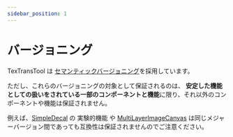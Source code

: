```yaml
---
sidebar_position: 1
---
```


# バージョニング

TexTransTool は [セマンティックバージョニング](https://semver.org/lang/ja/)を採用しています。

ただし、これらのバージョニングの対象として保証されるのは、
**安定した機能としての扱いをされている一部のコンポーネントと機能**に限り、それ以外のコンポーネントや機能は保証されません。

例えば、[SimpleDecal](/docs/Reference/SimpleDecal) の 実験的機能 や [MultiLayerImageCanvas](/docs/Reference/MultiLayerImageCanvas) は同じメジャーバージョン間であっても互換性は保証されませんのでご注意ください。

